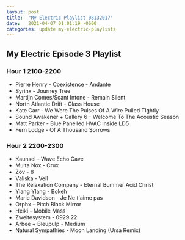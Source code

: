 ```yaml
---
layout: post
title:  "My Electric Playlist 08132017"
date:   2021-04-07 01:01:19 -0600
categories: update my-electric-playlists
---
```

## My Electric Episode 3 Playlist

### Hour 1 2100-2200
* Pierre Henry - Coexistence - Andante
* Syrinx - Journey Tree
* Martijn Comes/Scant Intone - Remain Silent
* North Atlantic Drift - Glass House
* Kate Carr - We Were The Pulses Of A Wire Pulled TIghtly
* Sound Awakener + Gallery 6 - Welcome To The Acoustic Season
* Matt Parker - Blue Panelled HVAC Inside LD5
* Fern Lodge - Of A Thousand Sorrows

### Hour 2 2200-2300
* Kaunsel - Wave Echo Cave
* Multa Nox - Crux
* Zov - 8
* Valiska - Veil
* The Relaxation Company - Eternal Bummer Acid Christ 
* Ylang Ylang - Bokeh
* Marie Davidson - Je Ne t'aime pas
* Orphx - Pitch Black Mirror
* Heiki - Mobile Mass
* Zweitesystem - 0929.22
* Arbee + Bleupulp - Medium
* Natural Sympathies - Moon Landing (Ursa Remix) 

